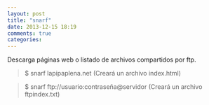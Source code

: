 ```yaml
---
layout: post
title: "snarf"
date: 2013-12-15 18:19
comments: true
categories: 
---
```

Descarga páginas web o listado de archivos compartidos por ftp.

>$ snarf lapipaplena.net (Creará un archivo index.html)

>$ snarf ftp://usuario:contraseña@servidor (Creará un archivo ftpindex.txt)

